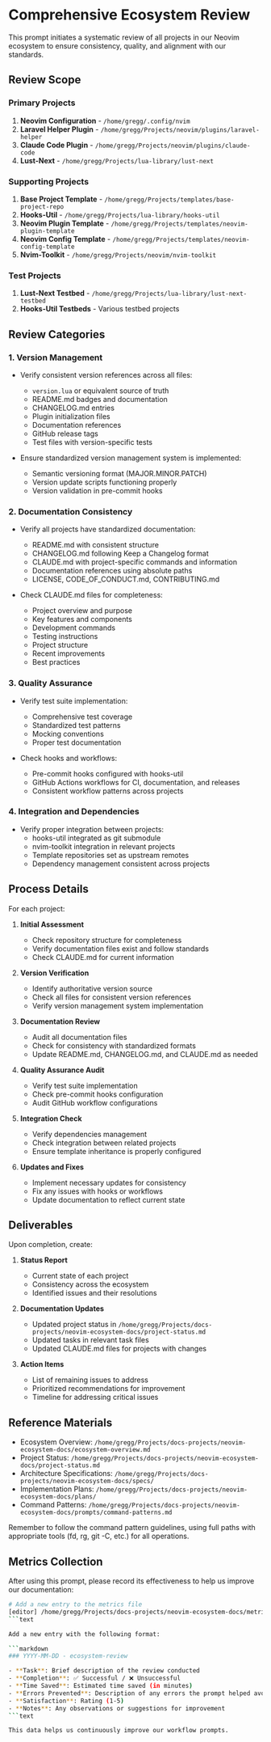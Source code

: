 # Comprehensive Ecosystem Review

This prompt initiates a systematic review of all projects in our Neovim ecosystem to ensure consistency, quality, and alignment with our standards.

## Review Scope

### Primary Projects

1. **Neovim Configuration** - `/home/gregg/.config/nvim`
2. **Laravel Helper Plugin** - `/home/gregg/Projects/neovim/plugins/laravel-helper`
3. **Claude Code Plugin** - `/home/gregg/Projects/neovim/plugins/claude-code`
4. **Lust-Next** - `/home/gregg/Projects/lua-library/lust-next`

### Supporting Projects

1. **Base Project Template** - `/home/gregg/Projects/templates/base-project-repo`
2. **Hooks-Util** - `/home/gregg/Projects/lua-library/hooks-util`
3. **Neovim Plugin Template** - `/home/gregg/Projects/templates/neovim-plugin-template`
4. **Neovim Config Template** - `/home/gregg/Projects/templates/neovim-config-template`
5. **Nvim-Toolkit** - `/home/gregg/Projects/neovim/nvim-toolkit`

### Test Projects

1. **Lust-Next Testbed** - `/home/gregg/Projects/lua-library/lust-next-testbed`
2. **Hooks-Util Testbeds** - Various testbed projects

## Review Categories

### 1. Version Management

- Verify consistent version references across all files:
  - `version.lua` or equivalent source of truth
  - README.md badges and documentation
  - CHANGELOG.md entries
  - Plugin initialization files
  - Documentation references
  - GitHub release tags
  - Test files with version-specific tests

- Ensure standardized version management system is implemented:
  - Semantic versioning format (MAJOR.MINOR.PATCH)
  - Version update scripts functioning properly
  - Version validation in pre-commit hooks

### 2. Documentation Consistency

- Verify all projects have standardized documentation:
  - README.md with consistent structure
  - CHANGELOG.md following Keep a Changelog format
  - CLAUDE.md with project-specific commands and information
  - Documentation references using absolute paths
  - LICENSE, CODE_OF_CONDUCT.md, CONTRIBUTING.md

- Check CLAUDE.md files for completeness:
  - Project overview and purpose
  - Key features and components
  - Development commands
  - Testing instructions
  - Project structure
  - Recent improvements
  - Best practices

### 3. Quality Assurance

- Verify test suite implementation:
  - Comprehensive test coverage
  - Standardized test patterns
  - Mocking conventions
  - Proper test documentation

- Check hooks and workflows:
  - Pre-commit hooks configured with hooks-util
  - GitHub Actions workflows for CI, documentation, and releases
  - Consistent workflow patterns across projects

### 4. Integration and Dependencies

- Verify proper integration between projects:
  - hooks-util integrated as git submodule
  - nvim-toolkit integration in relevant projects
  - Template repositories set as upstream remotes
  - Dependency management consistent across projects

## Process Details

For each project:

1. **Initial Assessment**
   - Check repository structure for completeness
   - Verify documentation files exist and follow standards
   - Check CLAUDE.md for current information

2. **Version Verification**
   - Identify authoritative version source
   - Check all files for consistent version references
   - Verify version management system implementation

3. **Documentation Review**
   - Audit all documentation files
   - Check for consistency with standardized formats
   - Update README.md, CHANGELOG.md, and CLAUDE.md as needed

4. **Quality Assurance Audit**
   - Verify test suite implementation
   - Check pre-commit hooks configuration
   - Audit GitHub workflow configurations

5. **Integration Check**
   - Verify dependencies management
   - Check integration between related projects
   - Ensure template inheritance is properly configured

6. **Updates and Fixes**
   - Implement necessary updates for consistency
   - Fix any issues with hooks or workflows
   - Update documentation to reflect current state

## Deliverables

Upon completion, create:

1. **Status Report**
   - Current state of each project
   - Consistency across the ecosystem
   - Identified issues and their resolutions

2. **Documentation Updates**
   - Updated project status in `/home/gregg/Projects/docs-projects/neovim-ecosystem-docs/project-status.md`
   - Updated tasks in relevant task files
   - Updated CLAUDE.md files for projects with changes

3. **Action Items**
   - List of remaining issues to address
   - Prioritized recommendations for improvement
   - Timeline for addressing critical issues

## Reference Materials

- Ecosystem Overview: `/home/gregg/Projects/docs-projects/neovim-ecosystem-docs/ecosystem-overview.md`
- Project Status: `/home/gregg/Projects/docs-projects/neovim-ecosystem-docs/project-status.md`
- Architecture Specifications: `/home/gregg/Projects/docs-projects/neovim-ecosystem-docs/specs/`
- Implementation Plans: `/home/gregg/Projects/docs-projects/neovim-ecosystem-docs/plans/`
- Command Patterns: `/home/gregg/Projects/docs-projects/neovim-ecosystem-docs/prompts/command-patterns.md`

Remember to follow the command pattern guidelines, using full paths with appropriate tools (fd, rg, git -C, etc.) for all operations.

## Metrics Collection

After using this prompt, please record its effectiveness to help us improve our documentation:

```bash
# Add a new entry to the metrics file
[editor] /home/gregg/Projects/docs-projects/neovim-ecosystem-docs/metrics/prompt-metrics.md
```text

Add a new entry with the following format:

```markdown
### YYYY-MM-DD - ecosystem-review

- **Task**: Brief description of the review conducted
- **Completion**: ✅ Successful / ❌ Unsuccessful
- **Time Saved**: Estimated time saved (in minutes)
- **Errors Prevented**: Description of any errors the prompt helped avoid
- **Satisfaction**: Rating (1-5)
- **Notes**: Any observations or suggestions for improvement
```text

This data helps us continuously improve our workflow prompts.
